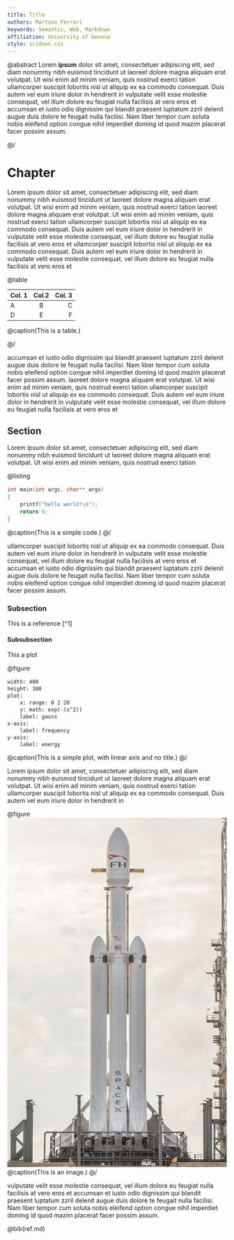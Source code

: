 ```yaml
---
title: Title
authors: Martino Ferrari
keywords: Semantic, Web, Markdown
affiliation: University of Geneva
style: scidown.css
---
```

@abstract
Lorem **ipsum**
dolor sit amet, consectetuer adipiscing elit, sed diam nonummy nibh euismod tincidunt ut
laoreet dolore magna aliquam erat volutpat. Ut wisi enim ad minim veniam, quis nostrud exerci tation
ullamcorper suscipit lobortis nisl ut aliquip ex ea commodo consequat. Duis autem vel eum iriure dolor in hendrerit in
vulputate velit esse molestie consequat, vel illum dolore eu feugiat nulla facilisis at vero eros et
accumsan et iusto odio dignissim qui blandit praesent luptatum zzril delenit augue duis dolore te feugait nulla facilisi.
Nam liber tempor cum soluta nobis eleifend option congue nihil imperdiet doming id quod mazim placerat facer possim assum.

@/

# Chapter

Lorem ipsum
dolor sit amet, consectetuer adipiscing elit, sed diam nonummy nibh euismod tincidunt ut
laoreet dolore magna aliquam erat volutpat. Ut wisi enim ad minim veniam, quis nostrud exerci tation
laoreet dolore magna aliquam erat volutpat. Ut wisi enim ad minim veniam, quis nostrud exerci tation
ullamcorper suscipit lobortis nisl ut aliquip ex ea commodo consequat. Duis autem vel eum iriure dolor in hendrerit in
vulputate velit esse molestie consequat, vel illum dolore eu feugiat nulla facilisis at vero eros et
ullamcorper suscipit lobortis nisl ut aliquip ex ea commodo consequat. Duis autem vel eum iriure dolor in hendrerit in
vulputate velit esse molestie consequat, vel illum dolore eu feugiat nulla facilisis at vero eros et

@table

| Col. 1 | Col.2 | Col. 3|
| :----- | :----:| -----:|
| A      | B     | C     |
| D      | E     | F     |

@caption(This is a table.)

@/

accumsan et iusto odio dignissim qui blandit praesent luptatum zzril delenit augue duis dolore te feugait nulla facilisi.
Nam liber tempor cum soluta nobis eleifend option congue nihil imperdiet doming id quod mazim placerat facer possim assum.
laoreet dolore magna aliquam erat volutpat. Ut wisi enim ad minim veniam, quis nostrud exerci tation
ullamcorper suscipit lobortis nisl ut aliquip ex ea commodo consequat. Duis autem vel eum iriure dolor in hendrerit in
vulputate velit esse molestie consequat, vel illum dolore eu feugiat nulla facilisis at vero eros et

## Section
Lorem ipsum
dolor sit amet, consectetuer adipiscing elit, sed diam nonummy nibh euismod tincidunt ut
laoreet dolore magna aliquam erat volutpat. Ut wisi enim ad minim veniam, quis nostrud exerci tation

@listing
```c
int main(int argc, char** argv)
{
	printf("hello world!\n");
	return 0;
}
```
@caption(This is a simple code.)
@/

ullamcorper suscipit lobortis nisl ut aliquip ex ea commodo consequat. Duis autem vel eum iriure dolor in hendrerit in
vulputate velit esse molestie consequat, vel illum dolore eu feugiat nulla facilisis at vero eros et
accumsan et iusto odio dignissim qui blandit praesent luptatum zzril delenit augue duis dolore te feugait nulla facilisi.
Nam liber tempor cum soluta nobis eleifend option congue nihil imperdiet doming id quod mazim placerat facer possim assum.


### Subsection
This is a reference [^1]


#### Subsubsection

This a plot

@figure
```charter
width: 400
height: 300
plot:
	x: range: 0 2 20
	y: math: exp(-(x^2))
	label: gauss
x-axis:
	label: frequency
y-axis:
	label: energy
```

@caption(This is a simple plot, with linear axis and no title.)
@/

Lorem ipsum
dolor sit amet, consectetuer adipiscing elit, sed diam nonummy nibh euismod tincidunt ut
laoreet dolore magna aliquam erat volutpat. Ut wisi enim ad minim veniam, quis nostrud exerci tation
ullamcorper suscipit lobortis nisl ut aliquip ex ea commodo consequat. Duis autem vel eum iriure dolor in hendrerit in

@figure
![Falcon Heavy](Falcon_Heavy.jpg)
@caption(This is an image.)
@/

vulputate velit esse molestie consequat, vel illum dolore eu feugiat nulla facilisis at vero eros et
accumsan et iusto odio dignissim qui blandit praesent luptatum zzril delenit augue duis dolore te feugait nulla facilisi.
Nam liber tempor cum soluta nobis eleifend option congue nihil imperdiet doming id quod mazim placerat facer possim assum.

@bib(ref.md)
